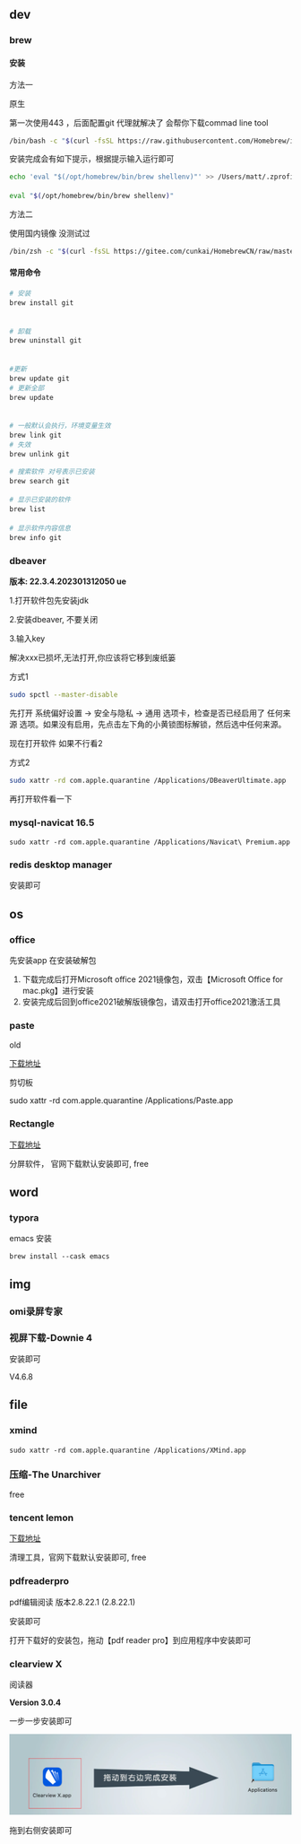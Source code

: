




## dev





### brew

#### 安装

方法一 

原生

第一次使用443 ，后面配置git 代理就解决了 会帮你下载commad line tool

```sh
/bin/bash -c "$(curl -fsSL https://raw.githubusercontent.com/Homebrew/install/master/install.sh)"
```





安装完成会有如下提示，根据提示输入运行即可

```sh
echo 'eval "$(/opt/homebrew/bin/brew shellenv)"' >> /Users/matt/.zprofile

eval "$(/opt/homebrew/bin/brew shellenv)"
```





方法二

使用国内镜像 没测试过

```sh
/bin/zsh -c "$(curl -fsSL https://gitee.com/cunkai/HomebrewCN/raw/master/Homebrew.sh)"
```

#### 常用命令



```sh
# 安装
brew install git


# 卸载
brew uninstall git


#更新
brew update git
# 更新全部
brew update


# 一般默认会执行，环境变量生效
brew link git
# 失效
brew unlink git
```



```sh
# 搜索软件 对号表示已安装
brew search git

# 显示已安装的软件
brew list

# 显示软件内容信息
brew info git
```



### dbeaver

**版本: 22.3.4.202301312050 ue**

1.打开软件包先安装jdk 

2.安装dbeaver, 不要关闭

3.输入key 





解决xxx已损坏,无法打开,你应该将它移到废纸篓

方式1

```sh
sudo spctl --master-disable
```



先打开 系统偏好设置 -> 安全与隐私 -> 通用 选项卡，检查是否已经启用了 任何来源 选项。如果没有启用，先点击左下角的小黄锁图标解锁，然后选中任何来源。

现在打开软件 如果不行看2



方式2

```sh
sudo xattr -rd com.apple.quarantine /Applications/DBeaverUltimate.app
```

再打开软件看一下





### mysql-navicat 16.5

```
sudo xattr -rd com.apple.quarantine /Applications/Navicat\ Premium.app
```



### redis desktop manager

安装即可

## os





### office

先安装app 在安装破解包



1. 下载完成后打开Microsoft office 2021镜像包，双击【Microsoft Office for mac.pkg】进行安装
2. 安装完成后回到office2021破解版镜像包，请双击打开office2021激活工具





### paste

old

[下载地址](https://www.macat.vip/4164.html)

剪切板



sudo xattr -rd com.apple.quarantine /Applications/Paste.app







### Rectangle

[下载地址](https://rectangleapp.com/)

分屏软件， 官网下载默认安装即可, free























## word





### typora





emacs 安装

```
brew install --cask emacs

```









## img





### omi录屏专家

### 视屏下载-Downie 4  

安装即可

V4.6.8








## file





### xmind

```
sudo xattr -rd com.apple.quarantine /Applications/XMind.app
```





### 压缩-The Unarchiver

free



### tencent lemon 

[下载地址](https://lemon.qq.com/)

清理工具，官网下载默认安装即可, free




### pdfreaderpro

pdf编辑阅读 版本2.8.22.1 (2.8.22.1)

安装即可

打开下载好的安装包，拖动【pdf reader pro】到应用程序中安装即可

### clearview X

阅读器

**Version 3.0.4**

一步一步安装即可

 



![](https://raw.githubusercontent.com/imattdu/img/main/img/202302172043146.png)



拖到右侧安装即可








